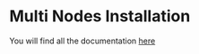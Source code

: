 # Multi Nodes Installation

You will find all the documentation [here](https://docs.openio.io/20.04/source/sandbox-guide/multi_nodes_install.html)
